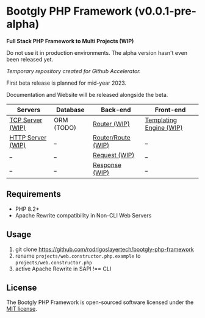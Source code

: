 # Bootgly PHP Framework (v0.0.1-pre-alpha)

**Full Stack PHP Framework to Multi Projects (WIP)**

Do not use it in production environments. The alpha version hasn't even been released yet.

*Temporary repository created for Github Accelerator.*

First beta release is planned for mid-year 2023.

Documentation and Website will be released alongside the beta.

Servers | Database | Back-end | Front-end
--- | --- | --- | ---
[TCP Server (WIP)](/interfaces/Web/TCP/Server.php) | ORM (TODO) | [Router (WIP)](/nodes/Web/HTTP/Server/Router.php) | [Templating Engine (WIP)](/core/Template.php)
[HTTP Server (WIP)](/nodes/Web/HTTP/Server.php) | _ | [Router/Route (WIP)](/nodes/Web/HTTP/Server/Router/Route.php) | _
_ | _ | [Request (WIP)](/nodes/Web/HTTP/Server/Request.php) | _
_ | _ | [Response (WIP)](/nodes/Web/HTTP/Server/Response.php) | _

## Requirements

- PHP 8.2+
- Apache Rewrite compatibility in Non-CLI Web Servers

## Usage

1) git clone https://github.com/rodrigoslayertech/bootgly-php-framework
2) rename `projects/web.constructor.php.example` to `projects/web.constructor.php`
3) active Apache Rewrite in SAPI !== CLI

## License

The Bootgly PHP Framework is open-sourced software licensed under the [MIT license](https://opensource.org/licenses/MIT).
